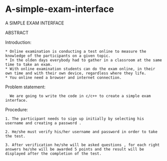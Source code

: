 # A-simple-exam-interface
A SIMPLE EXAM INTERFACE

ABSTRACT

 Introduction:

    * Online examination is conducting a test online to measure the knowledge of the participants on a given topic. 
    * In the olden days everybody had to gather in a classroom at the same time to take an exam. 
    * With online examination students can do the exam online, in their own time and with their own device, regardless where they life.       * You online need a browser and internet connection. 

 Problem statement:

      We are going to write the code in c/c++ to create a simple exam interface.

 Procedure:

    1. The participant needs to sign up initially by selecting his username and creating a password .

    2. He/she must verify his/her username and password in order to take
    the test.

    3. After verification he/she will be asked questions , for each right
    answers he/she will be awarded 5 points and the result will be
    displayed after the completion of the test.
